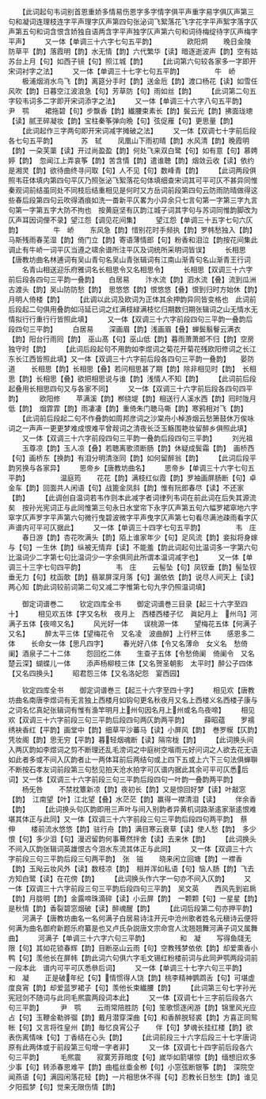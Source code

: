 <!-- { "loadSidebar": true } -->
　　【此词起句韦词别首恩重娇多情易伤恩字多字情字俱平声重字易字俱仄声第三句和凝词连理枝连字平声理字仄声第四句张泌词飞絮落花飞字花字平声絮字落字仄声第五句和词含恨含娇独自语两含字平声独字仄声第六句和词待梅绽待字仄声梅字平声】
　　又一体【单调三十六字七句五平韵】　　　　　欧阳炯
　　晚日金陵防草平【韵】落霞明【韵】水无情【韵】六代繁华【读】暗逐逝波声【韵】空有姑苏台上月【句】如西子镜【句】照江城【韵】
　　【此词第六句较各家多一字即开宋词衬字之法】
　　又一体【单调三十七字七句五平韵】　　　　　牛　峤
　　极浦烟消水鸟飞【韵】离筵分手时【韵】送金卮【韵】渡口杨花【读】如雪任风吹【韵】日暮空江波浪急【句】芳草防【句】雨如丝【韵】
　　【此词第二句五字较韦词多二字即开宋词添字之法】
　　又一体【单调三十六字八句五平韵】　　　　　尹　鹗
　　裙拖碧【句】步飘香【韵】纎腰束素长【韵】鬓云光【韵】拂面珑璁【读】腻玊碎凝妆【韵】宝柱秦筝弹向晩【句】弦促雁【句】更思量【韵】
　　【此词起作三字两句即开宋词减字摊破之法】
　　又一体【双调七十字前后段各七句五平韵】　　　　苏　轼
　　凤凰山下雨初晴【韵】水风清【韵】晚霞明【韵】一朶芙蕖【读】开过尚盈盈【韵】何处飞来双白鹭【句】如有意【句】慕娉婷【韵】　忽闻江上弄哀筝【韵】苦含情【韵】遣谁聴【韵】烟敛云收【读】依约是湘灵【韵】欲待曲终寻问取【句】人不见【句】数峰青【韵】
　　【此词两段俱照韦荘体填内第四句平仄乃照张泌飞絮落花句体填细查宋词其可平可仄不甚异同惟秦观词前结虽同处不同枝后结重相见是何时又方岳词前段第四句云防雨防晴做得这些春后段第四句云吹得酒痕如洗一畨新平仄畧为小异余只七言句第一字第三字九言句第一字第五字大防不拘也　按黄庭坚有仄韵江城子词其字句与苏词同惟韵脚改为仄声耳因词俚不录】望江怨【调见花间集】
　　望江怨【单调三十五字七句六仄韵】　　　　　牛　峤
　　东风急【韵】惜别花时手频执【韵】罗帏愁独入【韵】马斯残雨春芜湿【韵】倚门立【韵】寄语薄情郎【句】粉香和泪泣【韵按花间集此调止有牛峤一词平仄当遵之啸余谱所注平仄及词统所采明词皆误】
　　长相思【唐教坊曲名林逋词有吴山青句名吴山青张辑词有江南山渐青句名山渐青王行词
　　名青山相送迎乐府雅词名长相思令又名相思令】
　　长相思【双调三十六字前后段各四句三平韵一叠韵】　　白居易
　　汴水流【韵】泗水流【叠】流到瓜洲古渡头【韵】吴山防防愁【韵】　思悠悠【韵】恨悠悠【叠】恨到归时方始休【韵】月明人倚楼【韵】
　　【此调以此词及欧词为正体其余押韵异同皆变格也　此词前后段起二句俱用叠韵如冯延已词之红满枝緑满枝忆归期数归期张辑词之山无情水无情拟行行重行行皆照此填】
　　又一体【双调三十六字前段四句三平韵一叠韵后段四句三平韵】
　　白居易
　　深画眉【韵】浅画眉【叠】蝉鬓鬅鬙云满衣【韵】阳台行雨囘【韵】　巫山髙【句】巫山低【韵】暮雨萧萧郎不归【韵】空房独守时【韵】
　　【此词后段起句不用韵如李煜词之菊花开菊花残欧阳修词之长江东长江西皆照此填】又一体【双调三十六字前后段各四句三平韵一叠韵】　　晏防道
　　长相思【韵】长相思【叠】若问相思甚了期【韵】除非相见时【韵】　长相思【韵】长相思【叠】欲把相思说与谁【韵】浅情人不知【韵】
　　【此词前后段起叠用长相思四句又与各家不同】
　　又一体【双调三十六字前后段各四句四平韵】　　　欧阳修
　　苹满溪【韵】栁绕堤【韵】相送行人溪水西【韵】囘时陇月低【韵】　烟霏霏【韵】雨凄凄【韵】重倚朱门聴马嘶【韵】寒鸦相对飞【韵】
　　【此词前后段起二句不作叠韵如周邦彦词之沙棠舟小棹游烟云愁箫鼓休万俟咏词之一声声一更更梦难成恨难平曾觌词之清夜长泛玉觞围艳妆留醉乡俱照此填】
　　又一体【双调三十六字前段四句三平韵一叠韵后段四句三平韵】
　　刘光祖
　　玉尊凉【韵】玉人凉【叠】若聴离歌须断肠【韵】休疑成鬓霜【韵】　画桥西【句】画桥东【换韵】有泪分明清涨同【韵】如何留醉翁【韵】
　　【此词后段平韵另换与各家异】
　　思帝乡【唐教坊曲名】
　　思帝乡【单调三十六字七句五平韵】　　　　　温庭筠
　　花花【韵】满枝红似霞【韵】罗袖画屏肠断【句】卓金车【韵】回面共人闲语【句】战篦金凤斜【韵】惟有阮郎春尽【读】不还家【韵】
　　【此调创自温词若韦作则本此减字者词律列韦词在前此词在后失其源流矣　按孙光宪词正与此同惟第三句永日水堂帘下永字仄声第五句六幅罗裙窣地六字窣字仄声罗字平声第六句微行曳碧波微字平声曳字仄声第七句看尽满池疎雨看字仄声谱内可平可仄据此】
　　又一体【单调三十四字七句五平韵】　　　　　韦　庄
　　春日游【韵】杏花吹满头【韵】陌上谁家年少【句】足风流【韵】妾拟将身嫁与【句】一生休【韵】纵被无情弃【读】不能羞【韵此词起句比温词多一字第六句比温词少二字第七句比温词少一字余俱同此所谓本温词减字也】
　　又一体【单调三十三字七句四平韵】　　　　　韦　庄
　　云髻坠【句】凤钗垂【韵】髻坠钗垂无力【句】枕函欹【韵】翡翠屏深月落【句】漏依依【韵】说尽人间天上【读】两心知【韵此词较前词第二句又减二字惟第七句九字仍照温词填】










　　御定词谱巻二
　　钦定四库全书
　　御定词谱巻三目录【起三十六字至四十】
　　相见欢五体【字又名秋　夜月上　西楼西楼子忆　眞妃月上　州乌】河满子五体【夜啼又名】
　　风光好一体
　　误桃源一体
　　望梅花五体【何满子又名】
　　醉太平三体【望梅花令　又名凌　波曲醉】上行杯三体
　　感恩多二体
　　长命女一体【思凡四字】
　　春光好八体【令又名薄命　女义名　愁倚阑】酒泉子二十二体
　　怨回纥二体
　　生查子五体【令愁倚阑　倚阑令　又名楚云深】蝴蝶儿一体
　　添声杨柳枝三体【又名贺圣朝影　太平时】醉公子四体【又名四换头】
　　昭君怨三体【又名洛妃怨　宴西园】













　　钦定四库全书
　　御定词谱巻三【起三十六字至四十字】
　　相见欢【唐教坊曲名南唐李煜词有无言独上西楼月如钩句更名秋夜月又名上西楼义名西楼子康与之词名忆真妃张辑词有惟有渔竿明月上州句因名月上州或名鸟夜啼】
　　相见欢【双调三十六字前段三句三平韵后段四句两仄韵两平韵】
　　薛昭蕴
　　罗襦绣袂香红【平韵】画堂中【韵】细草平沙蕃马【读】小屏风【韵】　巻罗幙【仄韵】凭妆阁【韵】思无穷【平韵】暮轻烟魂断【读】隔帘栊【韵】
　　【此词换头间入两仄韵如李煜词之剪不断理还乱毛滂词之中庭树空堦雨元好问词之人欲去花无语如此者多或不间入仄韵者止一两体耳前后两结句或上四下五或上六下三句法俱蝉聨不断按石孝友词前段第三句愁见拍天沧水拍字可仄谱内据此其余可平可仄悉后词】又一体【双调三十六字前段三句三平韵后段四句一叶韵一叠韵两平韵】
　　杨旡咎
　　不禁枕簟新凉【韵】夜初长【韵】又是惊回好梦【读】叶敲窓【韵】　江南望【叶】江北望【叠】水茫茫【韵】赢得一襟清泪【读】
　　伴余香【韵】
　　【此词换头句仄韵即用三声叶与间入别韵者异黄机词路渐逺家渐逺恨难堪其体正与此同】又一体【双调三十六字前段三句三平韵后段四句两平韵】　蔡　伸
　　楼前流水悠悠【韵】驻行舟【韵】满目寒云衰草【读】使人愁【韵】　多少恨【句】多少泪【句】漫迟留韵何事蓦然拌舍【读】去来休【韵】
　　【此词换头不间入仄韵张辑词英雄恨古今泪水东流其体正与此同】
　　又一体【双调三十六字前段三句三平韵后段三句两平韵】　张　镃
　　晓来闲立回塘【韵】一襟香【韵】玉飐云妆风外【读】数枝凉【韵】　相并浑如私语【句】恼人肠【韵】飞去方知白鹭【读】在花傍【韵】
　　【此词换头作六字一句亦不间入仄韵】
　　又一体【双调三十六字前段三句三平韵后段四句三平韵】　吴文英
　　西风先到岩扄【韵】月胧明【韵】金露啼珠滴碎【读】小云屏【韵】　一颗颗【句】一星星【韵】是秋情【韵】香裂碧窓烟破【读】醉魂醒【韵】
　　【此词后段第二句亦押平韵】
　　河满子【唐教坊曲名一名何满子白居易诗注开元中沧州歌者姓名元稹诗云便将何满为曲名御府新题乐府纂是也又卢氏杂説唐文宗命宫人沈翘翘舞河满子词又属舞曲】
　　河满子【单调三十六字六句三平韵】　　　　　和　凝
　　写得鱼牋无限【句】其如花锁春辉【韵】目断巫山云雨【句】空教残梦依依【韵】却爱熏香小鸭【句】羡他长在屏帏【韵此词六句俱六字毛文锡红粉楼前词与此同尹鹗两段词前一段本此　谱内可平可仄悉叅后词】
　　又一体【单调三十七字六句三平韵】　　　　　和　凝
　　正是破年纪【句】情惯得人饶【韵】桃李精神鹦鹉舌【句】可堪虚度良宵【韵】却爱蓝罗裙子【句】羡他长束纎腰【韵】
　　【此词第三句七字孙光宪冠剑不随词与此同毛熈震两段词本此】
　　又一体【双调七十三字前后段各六句三平韵】　　　尹　鹗
　　云雨常陪胜防【句】笙歌惯逐闲游【韵】锦里风光应占【句】玉鞭金勒骅骝【韵】戴月潜穿深曲【句】和香醉脱轻裘【韵】方喜正同鸳帐【句】又言将徃皇州【韵】毎忆良宵公子
　　伴【句】梦魂长挂红楼【韵】欲表伤离情味【句】丁香结在心头【韵】
　　【此词前段三十六字后段三十七字唐词原有此两体或于前段第三句增一字者非】
　　又一体【双调七十四字前后段各六句三平韵】　　　毛熈震
　　寂寞芳菲暗度【句】嵗华如箭堪惊【韵】缅想旧欢多少事【句】转添春思难平【韵】曲槛丝埀金栁【句】小窓弦断银筝【韵】　深院空闻燕语【句】满园闲落花轻【韵】一片相思休不得【句】忍教长日愁生【韵】谁见夕阳孤梦【句】觉来无限伤情【韵】
